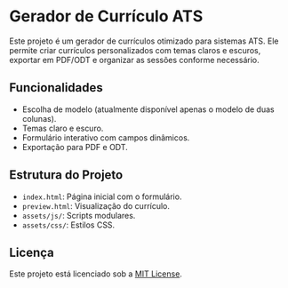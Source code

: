 # Gerador de Currículo ATS

Este projeto é um gerador de currículos otimizado para sistemas ATS. Ele permite criar currículos personalizados com temas claros e escuros, exportar em PDF/ODT e organizar as sessões conforme necessário.

## Funcionalidades
- Escolha de modelo (atualmente disponível apenas o modelo de duas colunas).
- Temas claro e escuro.
- Formulário interativo com campos dinâmicos.
- Exportação para PDF e ODT.

## Estrutura do Projeto
- `index.html`: Página inicial com o formulário.
- `preview.html`: Visualização do currículo.
- `assets/js/`: Scripts modulares.
- `assets/css/`: Estilos CSS.

## Licença
Este projeto está licenciado sob a [MIT License](LICENSE.txt).
